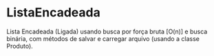 # ListaEncadeada
Lista Encadeada (Ligada) usando busca por força bruta [O(n)] e busca binária, com métodos de salvar e carregar arquivo (usando a classe Produto).
